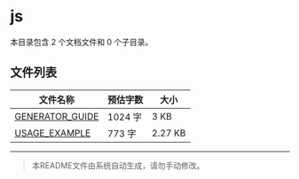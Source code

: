 # js

本目录包含 2 个文档文件和 0 个子目录。

## 文件列表

| 文件名称 | 预估字数 | 大小 |
|---------|---------|------|
| [GENERATOR_GUIDE](js/GENERATOR_GUIDE.md) | 1024 字 | 3 KB |
| [USAGE_EXAMPLE](js/USAGE_EXAMPLE.md) | 773 字 | 2.27 KB |

---

> 本README文件由系统自动生成，请勿手动修改。
